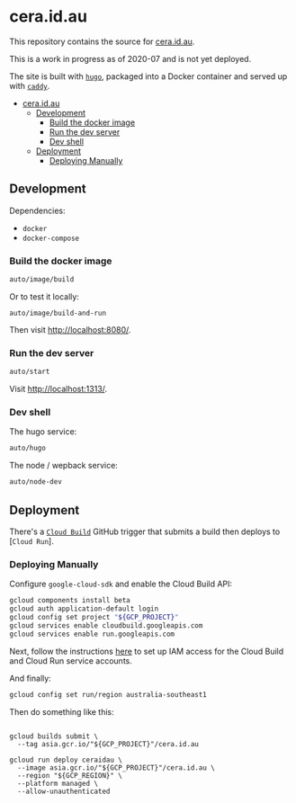 # cera.id.au

This repository contains the source for [cera.id.au](https://cera.id.au/).

This is a work in progress as of 2020-07 and is not yet deployed.

The site is built with [`hugo`](http://gohugo.io), packaged into a Docker container and served up with [`caddy`](https://caddyserver.com).

- [cera.id.au](#ceraidau)
  - [Development](#development)
    - [Build the docker image](#build-the-docker-image)
    - [Run the dev server](#run-the-dev-server)
    - [Dev shell](#dev-shell)
  - [Deployment](#deployment)
    - [Deploying Manually](#deploying-manually)

## Development

Dependencies:

- `docker`
- `docker-compose`

### Build the docker image

```sh
auto/image/build
```

Or to test it locally:

```
auto/image/build-and-run
```

Then visit <http://localhost:8080/>.

### Run the dev server

```sh
auto/start
```

Visit <http://localhost:1313/>.

### Dev shell

The hugo service:

```sh
auto/hugo
```

The node / wepback service:

```sh
auto/node-dev
```

## Deployment

There's a [`Cloud Build`](https://console.cloud.google.com/cloud-build/dashboard) GitHub trigger that submits a build then deploys to [`Cloud Run`].

### Deploying Manually

Configure `google-cloud-sdk` and enable the Cloud Build API:

```sh
gcloud components install beta
gcloud auth application-default login
gcloud config set project "${GCP_PROJECT}"
gcloud services enable cloudbuild.googleapis.com
gcloud services enable run.googleapis.com
```

Next, follow the instructions [here](https://cloud.google.com/cloud-build/docs/securing-builds/configure-access-for-cloud-build-service-account) to set up IAM access for the Cloud Build and Cloud Run service accounts.

And finally:

```sh
gcloud config set run/region australia-southeast1
```

Then do something like this:
```

gcloud builds submit \
  --tag asia.gcr.io/"${GCP_PROJECT}"/cera.id.au

gcloud run deploy ceraidau \
  --image asia.gcr.io/"${GCP_PROJECT}"/cera.id.au \
  --region "${GCP_REGION}" \
  --platform managed \
  --allow-unauthenticated
  ```
